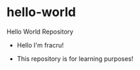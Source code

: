 # hello-world
Hello World Repository

 - Hello I'm fracru!

 - This repository is for learning purposes!

